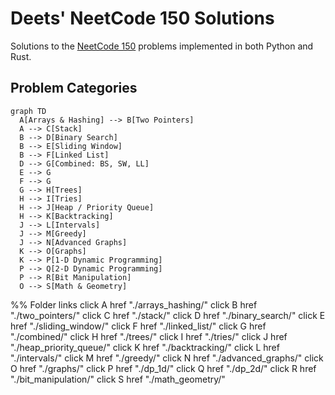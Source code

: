 # Deets' NeetCode 150 Solutions
Solutions to the [NeetCode 150](https://neetcode.io/roadmap) problems implemented in both Python and Rust.

## Problem Categories
```mermaid
graph TD
  A[Arrays & Hashing] --> B[Two Pointers]
  A --> C[Stack]
  B --> D[Binary Search]
  B --> E[Sliding Window]
  B --> F[Linked List]
  D --> G[Combined: BS, SW, LL]
  E --> G
  F --> G
  G --> H[Trees]
  H --> I[Tries]
  H --> J[Heap / Priority Queue]
  H --> K[Backtracking]
  J --> L[Intervals]
  J --> M[Greedy]
  J --> N[Advanced Graphs]
  K --> O[Graphs]
  K --> P[1-D Dynamic Programming]
  P --> Q[2-D Dynamic Programming]
  P --> R[Bit Manipulation]
  O --> S[Math & Geometry]
```

<!-- Link folders to graph nodes -->
%% Folder links
click A href "./arrays_hashing/"
click B href "./two_pointers/"
click C href "./stack/"
click D href "./binary_search/"
click E href "./sliding_window/"
click F href "./linked_list/"
click G href "./combined/"
click H href "./trees/"
click I href "./tries/"
click J href "./heap_priority_queue/"
click K href "./backtracking/"
click L href "./intervals/"
click M href "./greedy/"
click N href "./advanced_graphs/"
click O href "./graphs/"
click P href "./dp_1d/"
click Q href "./dp_2d/"
click R href "./bit_manipulation/"
click S href "./math_geometry/"
```